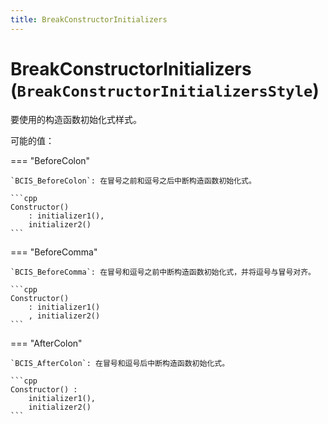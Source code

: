 ```yaml
---
title: BreakConstructorInitializers
---
```


# BreakConstructorInitializers (`BreakConstructorInitializersStyle`)

要使用的构造函数初始化式样式。

可能的值：

=== "BeforeColon"

    `BCIS_BeforeColon`: 在冒号之前和逗号之后中断构造函数初始化式。

    ```cpp
    Constructor()
        : initializer1(),
        initializer2()
    ```

=== "BeforeComma"

    `BCIS_BeforeComma`: 在冒号和逗号之前中断构造函数初始化式，并将逗号与冒号对齐。

    ```cpp
    Constructor()
        : initializer1()
        , initializer2()
    ```

=== "AfterColon"

    `BCIS_AfterColon`: 在冒号和逗号后中断构造函数初始化式。

    ```cpp
    Constructor() :
        initializer1(),
        initializer2()
    ```
